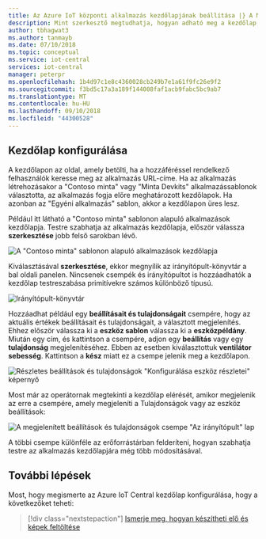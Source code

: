 ```yaml
---
title: Az Azure IoT központi alkalmazás kezdőlapjának beállítása |} A Microsoft Docs
description: Mint szerkesztő megtudhatja, hogyan adható meg a kezdőlap, az Azure IoT Central alkalmazáshoz.
author: tbhagwat3
ms.author: tanmayb
ms.date: 07/10/2018
ms.topic: conceptual
ms.service: iot-central
services: iot-central
manager: peterpr
ms.openlocfilehash: 1b4d97c1e8c4360028cb249b7e1a61f9fc26e9f2
ms.sourcegitcommit: f3bd5c17a3a189f144008faf1acb9fabc5bc9ab7
ms.translationtype: MT
ms.contentlocale: hu-HU
ms.lasthandoff: 09/10/2018
ms.locfileid: "44300528"
---
```

## <a name="configuring-homepage"></a>Kezdőlap konfigurálása

A kezdőlapon az oldal, amely betölti, ha a hozzáféréssel rendelkező felhasználók keresse meg az alkalmazás URL-címe. Ha az alkalmazás létrehozásakor a "Contoso minta" vagy "Minta Devkits" alkalmazássablonok választotta, az alkalmazás fogja előre meghatározott kezdőlapok. Ha azonban az "Egyéni alkalmazás" sablon, akkor a kezdőlapon üres lesz.

Például itt látható a "Contoso minta" sablonon alapuló alkalmazások kezdőlapja. Testre szabhatja az alkalmazás kezdőlapja, először válassza **szerkesztése** jobb felső sarokban lévő. 

![A "Contoso minta" sablonon alapuló alkalmazások kezdőlapja](media\howto-configure-homepage\image1.png)

Kiválasztásával **szerkesztése**, ekkor megnyílik az irányítópult-könyvtár a bal oldali panelen. Nincsenek csempék és irányítópultot is hozzáadhatók a kezdőlap testreszabása primitívekre számos különböző típusú.

![Irányítópult-könyvtár](media\howto-configure-homepage\image2.png)

Hozzáadhat például egy **beállításait és tulajdonságait** csempére, hogy az aktuális értékek beállításait és tulajdonságait, a választott megjelenítés. Ehhez először válassza ki a **eszköz sablon** válassza ki a **eszközpéldány**. Miután egy cím, és kattintson a csempére, adjon egy **beállítás** vagy egy **tulajdonság** megjelenítéséhez. Ebben az esetben kiválasztottuk **ventilátor sebesség**. Kattintson a **kész** miatt ez a csempe jelenik meg a kezdőlapon.

![Részletes beállítások és tulajdonságok "Konfigurálása eszköz részletei" képernyő](media\howto-configure-homepage\image3.png)

Most már az operátornak megtekinti a kezdőlap elérését, amikor megjelenik az erre a csempére, amely megjeleníti a Tulajdonságok vagy az eszköz beállítások:

![A megjelenített beállítások és tulajdonságok csempe "Az irányítópult" lap](media\howto-configure-homepage\image4.png)

A többi csempe különféle az erőforrástárban felderíteni, hogyan szabhatja testre az alkalmazás kezdőlapjára még több módosításával.

## <a name="next-steps"></a>További lépések

Most, hogy megismerte az Azure IoT Central kezdőlap konfigurálása, hogy a következőket teheti:

> [!div class="nextstepaction"]
> [Ismerje meg, hogyan készítheti elő és képek feltöltése](howto-prepare-images.md)
